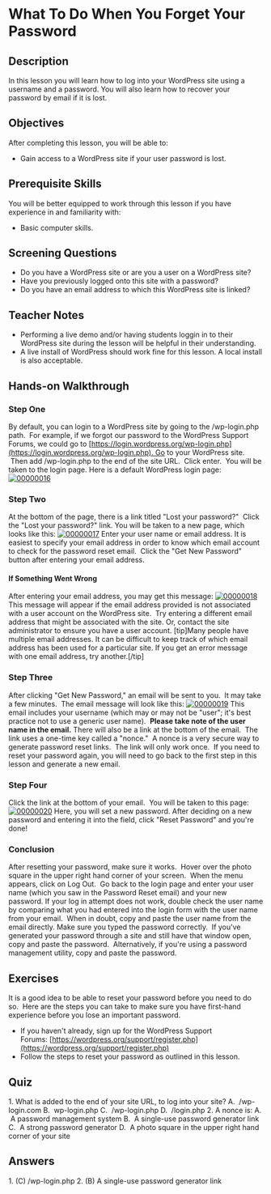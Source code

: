 # What To Do When You Forget Your Password

## Description

In this lesson you will learn how to log into your WordPress site using a username and a password. You will also learn how to recover your password by email if it is lost.

## Objectives

After completing this lesson, you will be able to:

*   Gain access to a WordPress site if your user password is lost.

## Prerequisite Skills

You will be better equipped to work through this lesson if you have experience in and familiarity with:

*   Basic computer skills.

## Screening Questions

*   Do you have a WordPress site or are you a user on a WordPress site?
*   Have you previously logged onto this site with a password?
*   Do you have an email address to which this WordPress site is linked?

## Teacher Notes

*   Performing a live demo and/or having students loggin in to their WordPress site during the lesson will be helpful in their understanding.
*   A live install of WordPress should work fine for this lesson. A local install is also acceptable.

## Hands-on Walkthrough

### Step One

By default, you can login to a WordPress site by going to the /wp-login.php path.  For example, if we forgot our password to the WordPress Support Forums, we could go to [https://login.wordpress.org/wp-login.php](https://login.wordpress.org/wp-login.php). Go to your WordPress site.  Then add /wp-login.php to the end of the site URL.  Click enter.  You will be taken to the login page. Here is a default WordPress login page: [![00000016](https://make.wordpress.org/training/files/2014/12/00000016-264x300.png)](https://make.wordpress.org/training/files/2014/12/00000016.png)

### Step Two

At the bottom of the page, there is a link titled "Lost your password?"  Click the "Lost your password?" link. You will be taken to a new page, which looks like this: [![00000017](https://make.wordpress.org/training/files/2014/12/00000017-275x300.png)](https://make.wordpress.org/training/files/2014/12/00000017.png) Enter your user name or email address. It is easiest to specify your email address in order to know which email account to check for the password reset email.  Click the "Get New Password" button after entering your email address.

#### If Something Went Wrong

After entering your email address, you may get this message: [![00000018](https://make.wordpress.org/training/files/2014/12/00000018-214x300.png)](https://make.wordpress.org/training/files/2014/12/00000018.png) This message will appear if the email address provided is not associated with a user account on the WordPress site.  Try entering a different email address that might be associated with the site. Or, contact the site administrator to ensure you have a user account. [tip]Many people have multiple email addresses. It can be difficult to keep track of which email address has been used for a particular site. If you get an error message with one email address, try another.[/tip]

### Step Three

After clicking "Get New Password," an email will be sent to you.  It may take a few minutes.  The email message will look like this: [![00000019](https://make.wordpress.org/training/files/2014/12/00000019-1024x451.png)](https://make.wordpress.org/training/files/2014/12/00000019.png) This email includes your username (which may or may not be "user"; it's best practice not to use a generic user name).  **Please take note of the user name in the email.** There will also be a link at the bottom of the email.  The link uses a one-time key called a "nonce."  A nonce is a very secure way to generate password reset links.  The link will only work once.  If you need to reset your password again, you will need to go back to the first step in this lesson and generate a new email.

### Step Four

Click the link at the bottom of your email.  You will be taken to this page: [![00000020](https://make.wordpress.org/training/files/2014/12/00000020-205x300.png)](https://make.wordpress.org/training/files/2014/12/00000020.png) Here, you will set a new password. After deciding on a new password and entering it into the field, click "Reset Password" and you're done!

### Conclusion

After resetting your password, make sure it works.  Hover over the photo square in the upper right hand corner of your screen.  When the menu appears, click on Log Out.  Go back to the login page and enter your user name (which you saw in the Password Reset email) and your new password. If your log in attempt does not work, double check the user name by comparing what you had entered into the login form with the user name from your email.  When in doubt, copy and paste the user name from the email directly. Make sure you typed the password correctly.  If you've generated your password through a site and still have that window open, copy and paste the password.  Alternatively, if you're using a password management utility, copy and paste the password.

## Exercises

It is a good idea to be able to reset your password before you need to do so.  Here are the steps you can take to make sure you have first-hand experience before you lose an important password.

*   If you haven't already, sign up for the WordPress Support Forums: [https://wordpress.org/support/register.php](https://wordpress.org/support/register.php)
*   Follow the steps to reset your password as outlined in this lesson.

## Quiz

1\. What is added to the end of your site URL, to log into your site? A.  /wp-login.com B.  wp-login.php C.  /wp-login.php D.  /login.php 2\. A nonce is: A.  A password management system B.  A single-use password generator link C.  A strong password generator D.  A photo square in the upper right hand corner of your site

## Answers

1\. (C) /wp-login.php 2\. (B) A single-use password generator link
